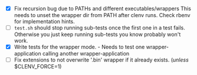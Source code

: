 - [x] Fix recursion bug due to PATHs and different executables/wrappers
      This needs to unset the wrapper dir from PATH after clenv runs.
      Check rbenv for implementation hints.
- [ ] `test.sh` should stop running sub-tests once the first one in a test fails.
      Otherwise you just keep running sub-tests you know probably won't work.
- [x] Write tests for the wrapper mode.
      - Needs to test one wrapper-application calling another wrapper-application
- [ ] Fix extensions to not overwrite '.bin' wrapper if it already exists.
      (*unless* $CLENV_FORCE=1)
